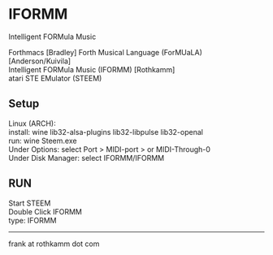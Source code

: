# IFORMM
Intelligent FORMula Music

Forthmacs [Bradley] 
Forth Musical Language (ForMUaLA) [Anderson/Kuivila] <br>
Intelligent FORMula Music (IFORMM) [Rothkamm] <br>
atari STE EMulator (STEEM) <br>

Setup
-----
Linux (ARCH):
<br>
install: wine lib32-alsa-plugins lib32-libpulse lib32-openal
<br>
run: wine Steem.exe
<br>
Under Options: select Port > MIDI-port > <your interface> or MIDI-Through-0
<br>
Under Disk Manager: select <path to IFORMM dir>IFORMM/IFORMM

RUN
---
Start STEEM
<br>
Double Click IFORMM
<br>
type: IFORMM

---
frank at rothkamm dot com
